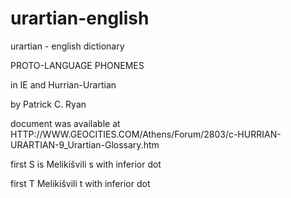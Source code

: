 # urartian-english
urartian - english dictionary

PROTO-LANGUAGE PHONEMES

in IE and Hurrian-Urartian

by Patrick C. Ryan

document was available at HTTP://WWW.GEOCITIES.COM/Athens/Forum/2803/c-HURRIAN-URARTIAN-9_Urartian-Glossary.htm


first S is Melikišvili s with inferior dot 

first T Melikišvili t with inferior dot

